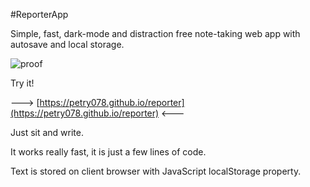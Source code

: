 #ReporterApp

Simple, fast, dark-mode and distraction free note-taking web app with autosave and local storage.

![proof](https://github.com/petry078/reporter/proof.png)

Try it!

---> [https://petry078.github.io/reporter](https://petry078.github.io/reporter) <---

Just sit and write.

It works really fast, it is just a few lines of code.

Text is stored on client browser with JavaScript localStorage property.
